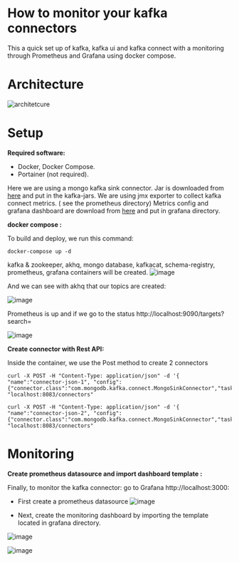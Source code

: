 #  How to monitor your kafka connectors 

This a quick set up of  kafka, kafka ui and kafka connect with a monitoring through Prometheus and Grafana using docker compose.

# Architecture
![architetcure](https://github.com/SaraMaz/kafka-connect-monitoring/assets/20047882/73b16453-804f-4963-98c4-08b797ec1a19)

# Setup

**Required software:**

* Docker, Docker Compose.
* Portainer (not required). 

Here we are using a mongo kafka sink connector. Jar is downloaded from [here](https://repo1.maven.org/maven2/org/mongodb/kafka/mongo-kafka-connect/1.11.0/) and put in the kafka-jars.
We are using jmx exporter to collect kafka connect metrics. ( see the prometheus directory)
Metrics config and grafana dashboard are download from [here](https://github.com/confluentinc/kafka-connect-monitoring-sandbox) and put in grafana directory. 

**docker compose :**

To build and deploy, we run this command:

```shell script
docker-compose up -d
```
kafka & zookeeper, akhq, mongo database, kafkacat, schema-registry, prometheus, grafana containers will be created.
![image](https://github.com/SaraMaz/kafka-connect-monitoring/assets/20047882/4a5b8b64-8aeb-45cb-a570-211a10900cf6)

And we can see with akhq that our topics are created:

![image](https://github.com/SaraMaz/kafka-connect-monitoring/assets/20047882/2a1d1410-dedf-44b2-9ec7-a19be602d410)

Prometheus is up and if we go to the status http://localhost:9090/targets?search= 

![image](https://github.com/SaraMaz/kafka-connect-monitoring/assets/20047882/323c715f-3c71-4f5c-a6a9-ae3da8fce315)

**Create connector with Rest API:**

Inside the container, we use the Post method to create 2 connectors

```shell script
curl -X POST -H "Content-Type: application/json" -d '{ "name":"connector-json-1", "config":{"connector.class":"com.mongodb.kafka.connect.MongoSinkConnector","tasks.max":"1","topics":"json","collection":"json1","internal.key.converter.schemas.enable":"false","key.converter.schemas.enable":"false","database":"test","connection.uri":"mongodb://admin:admin@host.docker.internal:27017","value.converter.schemas.enable":"false","value.converter":"org.apache.kafka.connect.storage.StringConverter"}}' "localhost:8083/connectors"
```

```shell script
curl -X POST -H "Content-Type: application/json" -d '{ "name":"connector-json-2", "config":{"connector.class":"com.mongodb.kafka.connect.MongoSinkConnector","tasks.max":"1","topics":"json","collection":"json2","internal.key.converter.schemas.enable":"false","key.converter.schemas.enable":"false","database":"test","connection.uri":"mongodb://admin:admin@host.docker.internal:27017","value.converter.schemas.enable":"false","value.converter":"org.apache.kafka.connect.storage.StringConverter"}}' "localhost:8083/connectors"
```
# Monitoring 

**Create prometheus datasource and import dashboard template :**

Finally, to monitor the kafka connector: go to Grafana http://localhost:3000:

* First create a prometheus datasource 
![image](https://github.com/SaraMaz/kafka-connect-monitoring/assets/20047882/9e1b0fe1-a015-41a4-8418-9de54a82e89b)

* Next, create the monitoring dashboard by importing the template located in grafana directory.

![image](https://github.com/SaraMaz/kafka-connect-monitoring/assets/20047882/a8476d18-2499-4dba-bc54-564b3b3d1794)

![image](https://github.com/SaraMaz/kafka-connect-monitoring/assets/20047882/cf28383e-8846-4eeb-aaa4-a694e33cd6e7)

